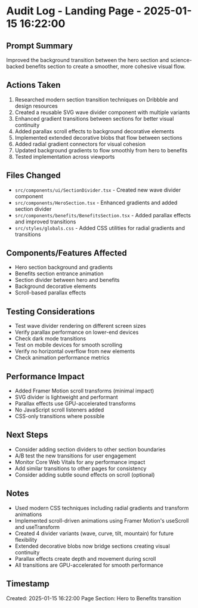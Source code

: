 # Audit Log - Landing Page - 2025-01-15 16:22:00

## Prompt Summary
Improved the background transition between the hero section and science-backed benefits section to create a smoother, more cohesive visual flow.

## Actions Taken
1. Researched modern section transition techniques on Dribbble and design resources
2. Created a reusable SVG wave divider component with multiple variants
3. Enhanced gradient transitions between sections for better visual continuity
4. Added parallax scroll effects to background decorative elements
5. Implemented extended decorative blobs that flow between sections
6. Added radial gradient connectors for visual cohesion
7. Updated background gradients to flow smoothly from hero to benefits
8. Tested implementation across viewports

## Files Changed
- `src/components/ui/SectionDivider.tsx` - Created new wave divider component
- `src/components/HeroSection.tsx` - Enhanced gradients and added section divider
- `src/components/benefits/BenefitsSection.tsx` - Added parallax effects and improved transitions
- `src/styles/globals.css` - Added CSS utilities for radial gradients and transitions

## Components/Features Affected
- Hero section background and gradients
- Benefits section entrance animation
- Section divider between hero and benefits
- Background decorative elements
- Scroll-based parallax effects

## Testing Considerations
- Test wave divider rendering on different screen sizes
- Verify parallax performance on lower-end devices
- Check dark mode transitions
- Test on mobile devices for smooth scrolling
- Verify no horizontal overflow from new elements
- Check animation performance metrics

## Performance Impact
- Added Framer Motion scroll transforms (minimal impact)
- SVG divider is lightweight and performant
- Parallax effects use GPU-accelerated transforms
- No JavaScript scroll listeners added
- CSS-only transitions where possible

## Next Steps
- Consider adding section dividers to other section boundaries
- A/B test the new transitions for user engagement
- Monitor Core Web Vitals for any performance impact
- Add similar transitions to other pages for consistency
- Consider adding subtle sound effects on scroll (optional)

## Notes
- Used modern CSS techniques including radial gradients and transform animations
- Implemented scroll-driven animations using Framer Motion's useScroll and useTransform
- Created 4 divider variants (wave, curve, tilt, mountain) for future flexibility
- Extended decorative blobs now bridge sections creating visual continuity
- Parallax effects create depth and movement during scroll
- All transitions are GPU-accelerated for smooth performance

## Timestamp
Created: 2025-01-15 16:22:00
Page Section: Hero to Benefits transition